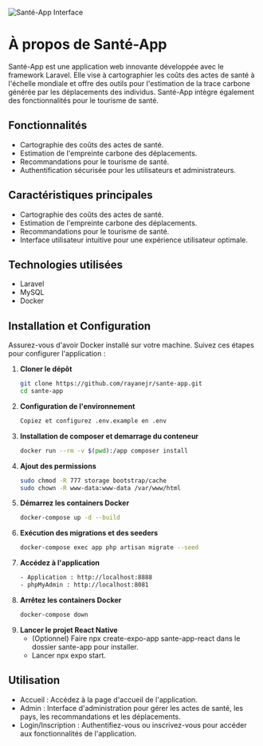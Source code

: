 ![Santé-App Interface](https://github.com/rayanejr/sante-app/blob/main/logo.png)

# À propos de Santé-App

Santé-App est une application web innovante développée avec le framework Laravel. Elle vise à cartographier les coûts des actes de santé à l'échelle mondiale et offre des outils pour l'estimation de la trace carbone générée par les déplacements des individus. Santé-App intègre également des fonctionnalités pour le tourisme de santé.

## Fonctionnalités
- Cartographie des coûts des actes de santé.
- Estimation de l'empreinte carbone des déplacements.
- Recommandations pour le tourisme de santé.
- Authentification sécurisée pour les utilisateurs et administrateurs.



## Caractéristiques principales
- Cartographie des coûts des actes de santé.
- Estimation de l'empreinte carbone des déplacements.
- Recommandations pour le tourisme de santé.
- Interface utilisateur intuitive pour une expérience utilisateur optimale.



## Technologies utilisées

- Laravel
- MySQL
- Docker

## Installation et Configuration

Assurez-vous d'avoir Docker installé sur votre machine. Suivez ces étapes pour configurer l'application :

1. **Cloner le dépôt**
    ```bash
    git clone https://github.com/rayanejr/sante-app.git
    cd sante-app

2. **Configuration de l'environnement**
    ```bash
    Copiez et configurez .env.example en .env

3. **Installation de composer et demarrage du conteneur**
    ```bash
    docker run --rm -v $(pwd):/app composer install

4. **Ajout des permissions**
    ```bash
    sudo chmod -R 777 storage bootstrap/cache
    sudo chown -R www-data:www-data /var/www/html

4. **Démarrez les containers Docker**
    ```bash
    docker-compose up -d --build

5. **Exécution des migrations et des seeders**
    ```bash
    docker-compose exec app php artisan migrate --seed
6. **Accédez à l'application**
    ```bash
    - Application : http://localhost:8888
    - phpMyAdmin : http://localhost:8081

7. **Arrêtez les containers Docker**
    ```bash
    docker-compose down
8. **Lancer le projet React Native**
   - (Optionnel) Faire npx create-expo-app sante-app-react dans le dossier sante-app pour installer.
   - Lancer npx expo start.
## Utilisation

- Accueil : Accédez à la page d'accueil de l'application.
- Admin : Interface d'administration pour gérer les actes de santé, les pays, les recommandations et les déplacements.
- Login/Inscription : Authentifiez-vous ou inscrivez-vous pour accéder aux fonctionnalités de l'application.
